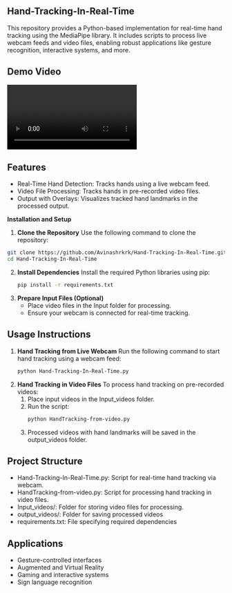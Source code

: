 ﻿## Hand-Tracking-In-Real-Time
This repository provides a Python-based implementation for real-time hand tracking using the MediaPipe library. It includes scripts to process live webcam feeds and video files, enabling robust applications like gesture recognition, interactive systems, and more.

## Demo Video
![watch the video](output_videos/o1.mp4)

## Features
* Real-Time Hand Detection: Tracks hands using a live webcam feed.
* Video File Processing: Tracks hands in pre-recorded video files.
* Output with Overlays: Visualizes tracked hand landmarks in the processed output.

**Installation and Setup**
1. **Clone the Repository**
  Use the following command to clone the repository:
  ```bash
  git clone https://github.com/Avinashrkrk/Hand-Tracking-In-Real-Time.git
  cd Hand-Tracking-In-Real-Time
```
2. **Install Dependencies**
   Install the required Python libraries using pip:
   ```bash
   pip install -r requirements.txt
   ```
3. **Prepare Input Files (Optional)**
   - Place video files in the Input folder for processing.
   - Ensure your webcam is connected for real-time tracking.

## Usage Instructions
1. **Hand Tracking from Live Webcam**
   Run the following command to start hand tracking using a webcam feed:
   ```bash
   python Hand-Tracking-In-Real-Time.py
   ```
2. **Hand Tracking in Video Files**
   To process hand tracking on pre-recorded videos:
   1. Place input videos in the Input_videos folder.
   2. Run the script:
      ```bash
      python HandTracking-from-video.py
      ```
   3. Processed videos with hand landmarks will be saved in the output_videos folder.

## Project Structure
- Hand-Tracking-In-Real-Time.py: Script for real-time hand tracking via webcam.
- HandTracking-from-video.py: Script for processing hand tracking in video files.
- Input_videos/: Folder for storing video files for processing.
- output_videos/: Folder for saving processed videos
- requirements.txt: File specifying required dependencies

## Applications
* Gesture-controlled interfaces
* Augmented and Virtual Reality
* Gaming and interactive systems
* Sign language recognition
